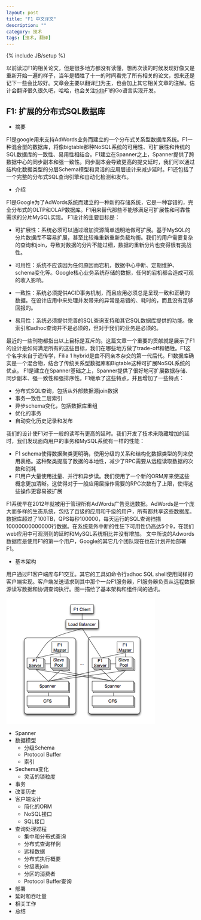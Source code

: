 ```yaml
---
layout: post
title: "F1 中文译文"
description: ""
category: 技术
tags: [技术, 翻译]
---
```

{% include JB/setup %}

以前读过F1的相关论文，但是很多地方都没有读懂，想再次读的时候发现好像又是重新开始一遍的样子，当年是牺牲了十一的时间看完了所有相关的论文，想来还是记下一些会比较好。文章会主要以翻译[F1](http://static.googleusercontent.com/media/research.google.com/zh-CN//pubs/archive/41344.pdf)为主，也会加上其它相关文章的注解。估计会翻译很久很久吧，哈哈，也会关注[tidb](https://github.com/pingcap/tidb)F1的Go语言实现开发。

## F1: 扩展的分布式SQL数据库

* 摘要

F1是google用来支持AdWords业务而建立的一个分布式关系型数据库系统。F1一种混合型的数据库，将像bigtable那种NoSQL系统的可用性、可扩展性和传统的SQL数据库的一致性、易用性相结合。F1建立在Spanner之上，Spanner提供了跨数据中心的同步副本和强一致性。同步副本会导致更高的提交延时，我们可以通过结构化数据类型的分层Schema模型和灵活的应用层设计来减少延时。F1还包括了一个完整的分布式SQL查询引擎和自动化检测和发布。

* 介绍

F1是Google为了AdWords系统而建立的一种新的存储系统，它是一种容错的，完全分布式的OLTP和OLAP数据库。F1用来替代那些不能够满足可扩展性和可靠性需求的分片MySQL实现。
F1设计的主要目标是：
  * 可扩展性：系统必须可以通过增加资源简单透明地做可扩展。基于MySQL的分片数据库不容易扩展，甚至比较难重新重新负载均衡。我们的用户需要复杂的查询和join，导致对数据的分片不能过细，数据的重新分片也变得很有挑战性。

  * 可用性：系统不应该因为任何原因而宕机，数据中心中断、定期维护、schema变化等。Google核心业务系统存储的数据，任何的宕机都会造成可观的收入影响。

  * 一致性：系统必须提供ACID事务机制，而且应用必须总是呈现一致和正确的数据。在设计应用中来处理并发带来的异常是易错的、耗时的，而且没有足够回报的。

  * 易用性：系统必须提供完善的SQL查询支持和其它SQL数据库提供的功能。像索引和adhoc查询并不是必须的，但对于我们的业务是必须的。

最近的一些刊物都指出以上目标是互斥的。这篇文章一个重要的贡献就是展示了F1的设计是如何满足所有的这些目标，我们在哪些地方做了trade-off和牺牲。F1这个名字来自于遗传学，Filia 1 hybrid是由不同亲本杂交的第一代后代。F1数据库确实是一个混合物，结合了传统关系型数据库和Bigtable这种可扩展NoSQL系统的优点。
F1是建立在Spanner基础之上，Spanner提供了很好地可扩展数据存储、同步副本、强一致性和强排序性。F1继承了这些特点，并且增加了一些特点：

 * 分布式SQL查询，包括从外部数据源join数据
 * 事务一致性二层索引
 * 异步schema变化，包括数据库重组
 * 优化的事务
 * 自动变化历史记录和发布

我们的设计使F1对于一般的读写有更高的延时。我们开发了技术来隐藏增加的延时，我们发现面向用户的事务和MySQL系统有一样的性能：

 * F1 schema使得数据聚类更明确，使用分级的关系和结构化数据类型的列来使用表格。这种聚类提高了数据的本地性，减少了RPC需要从远程读取数据的次数和消耗
 * F1用户大量使用批量、并行和异步读。我们使用了一个新的ORM库来使这些概念更加清晰。这使得对于一般应用层操作需要的RPC次数有了上限，使得这些操作更容易被扩展

F1系统早在2012年就被用于管理所有AdWords广告竞选数据。AdWords是一个庞大而多样的生态系统，包括了百级的应用和千级的用户，所有都共享这些数据库。数据库超过了100TB，QPS每秒100000，每天运行的SQL查询扫描10000000000000行数据。在系统意外中断的性狂下可用性仍高达5个9，在我们web应用中可观测到的延时和MySQL系统相比并没有增加。
文中所说的Adwords数据库是使用F1的第一个用户，Google的其它几个团队现在也在计划开始部署F1。

* 基本架构

用户通过F1客户端库与F1交互。其它的工具如命令行adhoc SQL shell使用同样的客户端实现。客户端发送请求到其中那个一台F1服务器，F1服务器负责从远程数据源读写数据和协调查询执行。图一描绘了基本架构和组件间的通讯。

![framework](../image/f1-framework.png)

  * Spanner
* 数据模型
  * 分级Schema
  * Protocol Buffer
  * 索引
* Sechema变化
  * 灵活的锁粒度 
* 事务
* 改变历史
* 客户端设计
  * 简化的ORM
  * NoSQL接口
  * SQL接口
* 查询处理过程
  * 集中和分布式查询
  * 分布式查询样例
  * 远程数据
  * 分布式执行概要
  * 分级表join
  * 分区的消费者
  * Protocol Buffer查询
* 部署
* 延时和吞吐量
* 相关工作
* 总结
